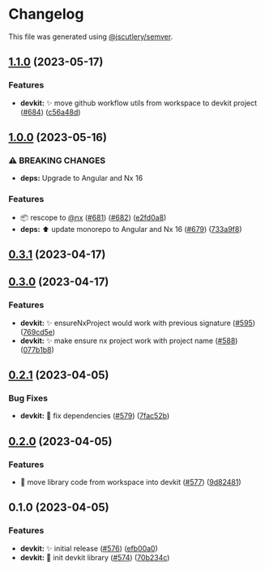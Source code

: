 # Changelog

This file was generated using [@jscutlery/semver](https://github.com/jscutlery/semver).

## [1.1.0](https://github.com/nx-squeezer/squeezer/compare/devkit@1.0.0...devkit@1.1.0) (2023-05-17)


### Features

* **devkit:** :sparkles: move github workflow utils from workspace to devkit project ([#684](https://github.com/nx-squeezer/squeezer/issues/684)) ([c56a48d](https://github.com/nx-squeezer/squeezer/commit/c56a48dbe451268d902adb53b494724cbbcffa81))

## [1.0.0](https://github.com/nx-squeezer/squeezer/compare/devkit@0.3.1...devkit@1.0.0) (2023-05-16)


### ⚠ BREAKING CHANGES

* **deps:** Upgrade to Angular and Nx 16

### Features

* :package: rescope to [@nx](https://github.com/nx) ([#681](https://github.com/nx-squeezer/squeezer/issues/681)) ([#682](https://github.com/nx-squeezer/squeezer/issues/682)) ([e2fd0a8](https://github.com/nx-squeezer/squeezer/commit/e2fd0a88b5e258c9cfe898d06cbda00d7bf44c8d))
* **deps:** :arrow_up: update monorepo to Angular and Nx 16 ([#679](https://github.com/nx-squeezer/squeezer/issues/679)) ([733a9f8](https://github.com/nx-squeezer/squeezer/commit/733a9f88ff5d20961caa59b7da85d4cf33512cbc))

## [0.3.1](https://github.com/nx-squeezer/squeezer/compare/devkit@0.3.0...devkit@0.3.1) (2023-04-17)

## [0.3.0](https://github.com/nx-squeezer/squeezer/compare/devkit@0.2.1...devkit@0.3.0) (2023-04-17)

### Features

- **devkit:** :sparkles: ensureNxProject would work with previous signature ([#595](https://github.com/nx-squeezer/squeezer/issues/595)) ([769cd5e](https://github.com/nx-squeezer/squeezer/commit/769cd5efcfd86d7897914630db2e702328adf901))
- **devkit:** :sparkles: make ensure nx project work with project name ([#588](https://github.com/nx-squeezer/squeezer/issues/588)) ([077b1b8](https://github.com/nx-squeezer/squeezer/commit/077b1b849eb78a74cbaa9fd450580dc499f4db4d))

## [0.2.1](https://github.com/nx-squeezer/squeezer/compare/devkit@0.2.0...devkit@0.2.1) (2023-04-05)

### Bug Fixes

- **devkit:** :memo: fix dependencies ([#579](https://github.com/nx-squeezer/squeezer/issues/579)) ([7fac52b](https://github.com/nx-squeezer/squeezer/commit/7fac52b3a87746fc8f6addd28993a5b28321e441))

## [0.2.0](https://github.com/nx-squeezer/squeezer/compare/devkit@0.1.0...devkit@0.2.0) (2023-04-05)

### Features

- :art: move library code from workspace into devkit ([#577](https://github.com/nx-squeezer/squeezer/issues/577)) ([9d82481](https://github.com/nx-squeezer/squeezer/commit/9d824817706f35f20fbd833dedb7dd2e21d18872))

## 0.1.0 (2023-04-05)

### Features

- **devkit:** :sparkles: initial release ([#576](https://github.com/nx-squeezer/squeezer/issues/576)) ([efb00a0](https://github.com/nx-squeezer/squeezer/commit/efb00a044f64c17c326e413f6b7353817ea94b04))
- **devkit:** :tada: init devkit library ([#574](https://github.com/nx-squeezer/squeezer/issues/574)) ([70b234c](https://github.com/nx-squeezer/squeezer/commit/70b234c29a911df76d66b73eca8b27ed41261066))
